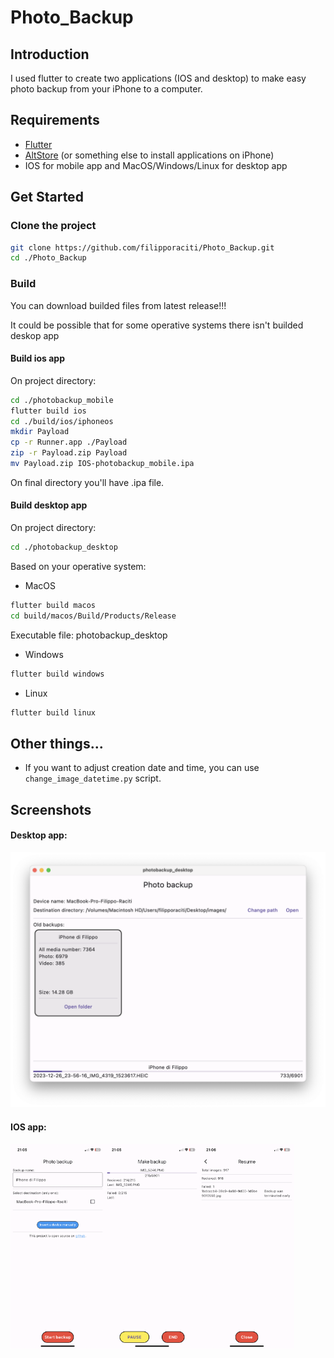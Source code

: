 
# Photo_Backup

## Introduction
I used flutter to create two applications (IOS and desktop) to make easy photo backup from your iPhone to a computer.
## Requirements
- [Flutter](https://docs.flutter.dev/get-started/install)
- [AltStore](https://altstore.io) (or something else to install applications on iPhone)
- IOS for mobile app and MacOS/Windows/Linux for desktop app
## Get Started
### Clone the project
``` bash
git clone https://github.com/filipporaciti/Photo_Backup.git
cd ./Photo_Backup
```
### Build
You can download builded files from latest release!!!

It could be possible that for some operative systems there isn't builded deskop app
#### Build ios app
On project directory:
``` bash
cd ./photobackup_mobile
flutter build ios
cd ./build/ios/iphoneos
mkdir Payload
cp -r Runner.app ./Payload
zip -r Payload.zip Payload
mv Payload.zip IOS-photobackup_mobile.ipa
```
On final directory you'll have .ipa file.

#### Build desktop app
On project directory:
``` bash
cd ./photobackup_desktop 
```
Based on your operative system:
- MacOS
``` bash
flutter build macos 
cd build/macos/Build/Products/Release
```
Executable file: photobackup_desktop
- Windows
``` bash
flutter build windows 
```
- Linux
``` bash
flutter build linux 
```

## Other things...
- If you want to adjust creation date and time, you can use `change_image_datetime.py` script.

## Screenshots

#### Desktop app:
![Desktop app](./images/desktop_app.png)

#### IOS app:
<img src="./images/ios_app_1.png" width="30%" align="left">
<img src="./images/ios_app_2.png" width="30%" align="left">
<img src="./images/ios_app_3.png" width="30%" align="left">
